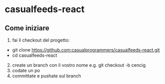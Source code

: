 # casualfeeds-react

## Come iniziare

1. fai il checkout del progetto:
  - git clone https://github.com:casualprogrammers/casualfeeds-react.git
  - cd casualfeeds-react
2. create un branch con il vostro nome e.g.
git checkout -b cencig
3. codate un po
4. committate e pushate sul branch
